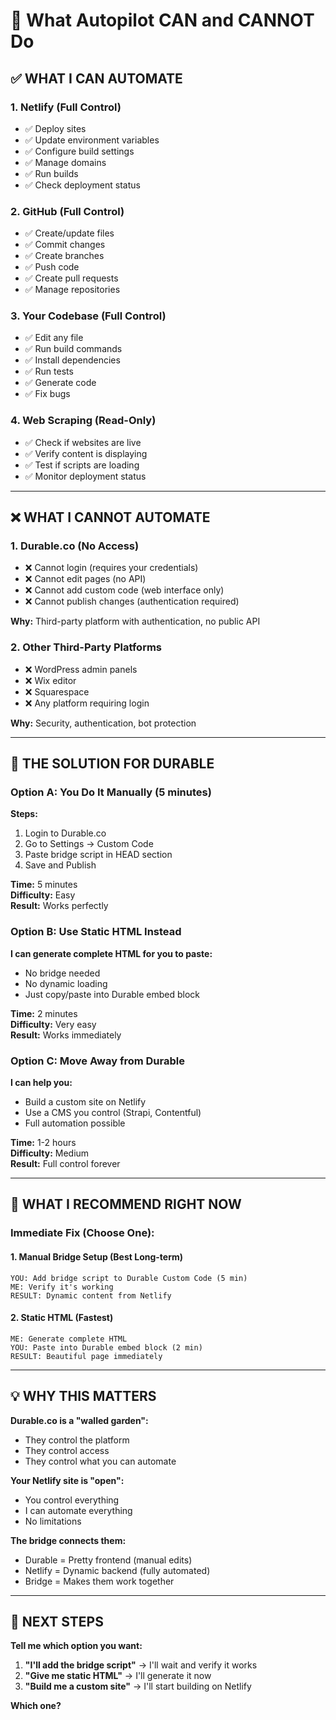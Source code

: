 # 🤖 What Autopilot CAN and CANNOT Do

## ✅ WHAT I CAN AUTOMATE

### 1. Netlify (Full Control)

- ✅ Deploy sites
- ✅ Update environment variables
- ✅ Configure build settings
- ✅ Manage domains
- ✅ Run builds
- ✅ Check deployment status

### 2. GitHub (Full Control)

- ✅ Create/update files
- ✅ Commit changes
- ✅ Create branches
- ✅ Push code
- ✅ Create pull requests
- ✅ Manage repositories

### 3. Your Codebase (Full Control)

- ✅ Edit any file
- ✅ Run build commands
- ✅ Install dependencies
- ✅ Run tests
- ✅ Generate code
- ✅ Fix bugs

### 4. Web Scraping (Read-Only)

- ✅ Check if websites are live
- ✅ Verify content is displaying
- ✅ Test if scripts are loading
- ✅ Monitor deployment status

---

## ❌ WHAT I CANNOT AUTOMATE

### 1. Durable.co (No Access)

- ❌ Cannot login (requires your credentials)
- ❌ Cannot edit pages (no API)
- ❌ Cannot add custom code (web interface only)
- ❌ Cannot publish changes (authentication required)

**Why:** Third-party platform with authentication, no public API

### 2. Other Third-Party Platforms

- ❌ WordPress admin panels
- ❌ Wix editor
- ❌ Squarespace
- ❌ Any platform requiring login

**Why:** Security, authentication, bot protection

---

## 🎯 THE SOLUTION FOR DURABLE

### Option A: You Do It Manually (5 minutes)

**Steps:**

1. Login to Durable.co
2. Go to Settings → Custom Code
3. Paste bridge script in HEAD section
4. Save and Publish

**Time:** 5 minutes  
**Difficulty:** Easy  
**Result:** Works perfectly

### Option B: Use Static HTML Instead

**I can generate complete HTML for you to paste:**

- No bridge needed
- No dynamic loading
- Just copy/paste into Durable embed block

**Time:** 2 minutes  
**Difficulty:** Very easy  
**Result:** Works immediately

### Option C: Move Away from Durable

**I can help you:**

- Build a custom site on Netlify
- Use a CMS you control (Strapi, Contentful)
- Full automation possible

**Time:** 1-2 hours  
**Difficulty:** Medium  
**Result:** Full control forever

---

## 🚀 WHAT I RECOMMEND RIGHT NOW

### Immediate Fix (Choose One):

#### 1. Manual Bridge Setup (Best Long-term)

```
YOU: Add bridge script to Durable Custom Code (5 min)
ME: Verify it's working
RESULT: Dynamic content from Netlify
```

#### 2. Static HTML (Fastest)

```
ME: Generate complete HTML
YOU: Paste into Durable embed block (2 min)
RESULT: Beautiful page immediately
```

---

## 💡 WHY THIS MATTERS

**Durable.co is a "walled garden":**

- They control the platform
- They control access
- They control what you can automate

**Your Netlify site is "open":**

- You control everything
- I can automate everything
- No limitations

**The bridge connects them:**

- Durable = Pretty frontend (manual edits)
- Netlify = Dynamic backend (fully automated)
- Bridge = Makes them work together

---

## 🎯 NEXT STEPS

**Tell me which option you want:**

1. **"I'll add the bridge script"** → I'll wait and verify it works
2. **"Give me static HTML"** → I'll generate it now
3. **"Build me a custom site"** → I'll start building on Netlify

**Which one?**
